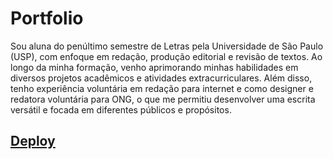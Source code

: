 # Portfolio

Sou aluna do penúltimo semestre de Letras pela Universidade de São Paulo (USP), com enfoque em redação, produção editorial e revisão de textos. Ao longo da minha formação, venho aprimorando minhas habilidades em diversos projetos acadêmicos e atividades extracurriculares. Além disso, tenho experiência voluntária em redação para internet e como designer e redatora voluntária para ONG, o que me permitiu desenvolver uma escrita versátil e focada em diferentes públicos e propósitos.

## <a href="https://camlittlebee.github.io/portfolio/">Deploy</a>